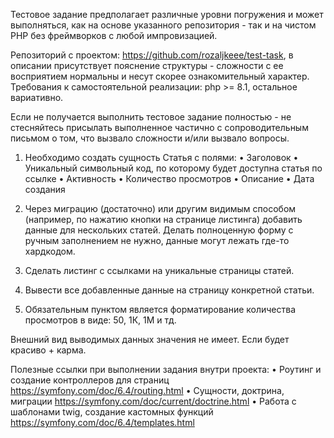 Тестовое задание предполагает различные уровни погружения и может выполняться, как на основе указанного репозитория - так и на чистом PHP без фреймворков с любой импровизацией.

Репозиторий с проектом: https://github.com/rozaljkeee/test-task, в описании присутствует пояснение структуры - сложности с ее восприятием нормальны и несут скорее ознакомительный характер.
Требования к самостоятельной реализации: php >= 8.1, остальное вариативно.

Если не получается выполнить тестовое задание полностью - не стесняйтесь присылать выполненное частично с сопроводительным письмом о том, что вызвало сложности и/или вызвало вопросы.

1. Необходимо создать сущность Статья с полями:
• Заголовок
• Уникальный символьный код, по которому будет доступна статья по ссылке
• Активность
• Количество просмотров
• Описание
• Дата создания

2. Через миграцию (достаточно) или другим видимым способом (например, по нажатию кнопки на странице листинга) добавить данные для нескольких статей. Делать полноценную форму с ручным заполнением не нужно, данные могут лежать где-то хардкодом.
3. Сделать листинг с ссылками на уникальные страницы статей.
4. Вывести все добавленные данные на страницу конкретной статьи.
5. Обязательным пунктом является форматирование количества просмотров в виде: 50, 1К, 1M и тд.

Внешний вид выводимых данных значения не имеет. Если будет красиво + карма.

Полезные ссылки при выполнении задания внутри проекта:
• Роутинг и создание контроллеров для страниц https://symfony.com/doc/6.4/routing.html
• Сущности, доктрина, миграции https://symfony.com/doc/current/doctrine.html
• Работа с шаблонами twig, создание кастомных функций https://symfony.com/doc/6.4/templates.html
